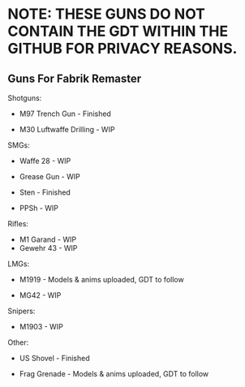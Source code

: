 # NOTE: THESE GUNS DO NOT CONTAIN THE GDT WITHIN THE GITHUB FOR PRIVACY REASONS.

## Guns For Fabrik Remaster


Shotguns:

* M97 Trench Gun - Finished

* M30 Luftwaffe Drilling - WIP


SMGs:

* Waffe 28 - WIP

* Grease Gun - WIP

* Sten - Finished

* PPSh - WIP


Rifles:

* M1 Garand - WIP
* Gewehr 43 - WIP


LMGs:

* M1919 - Models & anims uploaded, GDT to follow

* MG42 - WIP


Snipers:

* M1903 - WIP


Other:

* US Shovel - Finished

* Frag Grenade - Models & anims uploaded, GDT to follow


